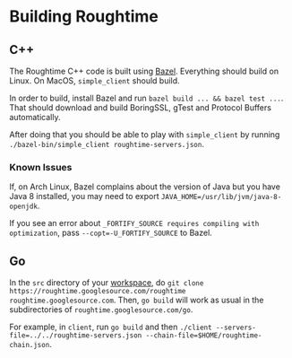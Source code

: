 # Building Roughtime

## C++

The Roughtime C++ code is built using [Bazel](https://www.bazel.io/). Everything should build on Linux. On MacOS, `simple_client` should build.

In order to build, install Bazel and run `bazel build ... && bazel test ...`. That should download and build BoringSSL, gTest and Protocol Buffers automatically.

After doing that you should be able to play with `simple_client` by running `./bazel-bin/simple_client roughtime-servers.json`.

### Known Issues

If, on Arch Linux, Bazel complains about the version of Java but you have Java 8 installed, you may need to export `JAVA_HOME=/usr/lib/jvm/java-8-openjdk`.

If you see an error about `_FORTIFY_SOURCE requires compiling with optimization`, pass `--copt=-U_FORTIFY_SOURCE` to Bazel.

## Go

In the `src` directory of your [workspace](https://golang.org/doc/code.html), do `git clone https://roughtime.googlesource.com/roughtime roughtime.googlesource.com`. Then, `go build` will work as usual in the subdirectories of `roughtime.googlesource.com/go`.

For example, in `client`, run `go build` and then `./client --servers-file=../../roughtime-servers.json --chain-file=$HOME/roughtime-chain.json`.
